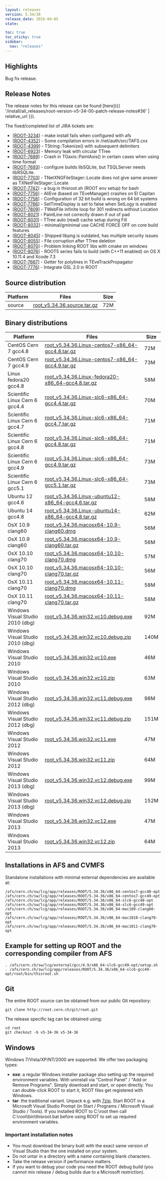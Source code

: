 ```yaml
---
layout: releases
version: 5.34/36
release_date: 2016-04-05
state:

toc: true
toc_sticky: true
sidebar:
  nav: "releases"
---
```


## Highlights

Bug fix release.

## Release Notes

The release notes for this release can be found [here]({{ '/install/all_releases/root-version-v5-34-00-patch-release-notes#36' | relative_url }}).

The fixed/completed list of JIRA tickets are:

*   [[ROOT-3234](https://sft.its.cern.ch/jira/browse/ROOT-3234)] - make install fails when configured with afs
*   [[ROOT-4352](https://sft.its.cern.ch/jira/browse/ROOT-4352)] - Some compilation errors in /net/auth/src/TAFS.cxx
*   [[ROOT-4399](https://sft.its.cern.ch/jira/browse/ROOT-4399)] - TString::Tokenize() with subsequent delimiters
*   [[ROOT-6923](https://sft.its.cern.ch/jira/browse/ROOT-6923)] - Memory leak with circular TTree
*   [[ROOT-7689](https://sft.its.cern.ch/jira/browse/ROOT-7689)] - Crash in TGaxis::PaintAxis() in certain cases when using time format
*   [[ROOT-7693](https://sft.its.cern.ch/jira/browse/ROOT-7693)] - configure builds libSQLite, but TSQLServer needs libRSQLite.
*   [[ROOT-7703](https://sft.its.cern.ch/jira/browse/ROOT-7703)] - TNetXNGFileStager::Locate does not give same answer as TXNetFileStager::Locate
*   [[ROOT-7742](https://sft.its.cern.ch/jira/browse/ROOT-7742)] - a bug in thisroot.sh (ROOT env setup) for bash
*   [[ROOT-7756](https://sft.its.cern.ch/jira/browse/ROOT-7756)] - AliEve (based on TEveManager) crashes on El Capitan
*   [[ROOT-7758](https://sft.its.cern.ch/jira/browse/ROOT-7758)] - Configuration of 32 bit build is wrong on 64 bit systems
*   [[ROOT-7766](https://sft.its.cern.ch/jira/browse/ROOT-7766)] - SetTimeDisplay is set to false when SetLogy is enabled
*   [[ROOT-7809](https://sft.its.cern.ch/jira/browse/ROOT-7809)] - TWebFile infinite loop for 301 redirects without Location
*   [[ROOT-8021](https://sft.its.cern.ch/jira/browse/ROOT-8021)] - PaintLine not correctly drawn if out of pad
*   [[ROOT-8031](https://sft.its.cern.ch/jira/browse/ROOT-8031)] - TTree auto (read) cache setup during Fill
*   [[ROOT-8032](https://sft.its.cern.ch/jira/browse/ROOT-8032)] - minimal/gminimal use CACHE FORCE OFF on core build features
*   [[ROOT-8045](https://sft.its.cern.ch/jira/browse/ROOT-8045)] - Shipped libpng is outdated, has multiple security issues
*   [[ROOT-8055](https://sft.its.cern.ch/jira/browse/ROOT-8055)] - File corruption after TTree deletion
*   [[ROOT-8070](https://sft.its.cern.ch/jira/browse/ROOT-8070)] - Problem linking ROOT libs with cmake on windows
*   [[ROOT-8076](https://sft.its.cern.ch/jira/browse/ROOT-8076)] - ROOT5 series fails to build (with C++11 enabled) on OS X 10.11.4 and Xcode 7.3
*   [[ROOT-7667](https://sft.its.cern.ch/jira/browse/ROOT-7667)] - Getter for polylines in TEveTrackPropagator
*   [[ROOT-7776](https://sft.its.cern.ch/jira/browse/ROOT-7776)] - Integrate GSL 2.0 in ROOT

## Source distribution

| Platform       | Files | Size |
|-----------|-------|-----|
| source | [root_v5.34.36.source.tar.gz](https://root.cern.ch/download/root_v5.34.36.source.tar.gz) |  72M |


## Binary distributions

| Platform       | Files | Size |
|-----------|-------|-----|
| CentOS Cern 7 gcc4.8 | [root_v5.34.36.Linux-centos7-x86_64-gcc4.8.tar.gz](https://root.cern.ch/download/root_v5.34.36.Linux-centos7-x86_64-gcc4.8.tar.gz) |  72M |
| CentOS Cern 7 gcc4.9 | [root_v5.34.36.Linux-centos7-x86_64-gcc4.9.tar.gz](https://root.cern.ch/download/root_v5.34.36.Linux-centos7-x86_64-gcc4.9.tar.gz) |  73M |
| Linux fedora20 gcc4.8 | [root_v5.34.36.Linux-fedora20-x86_64-gcc4.8.tar.gz](https://root.cern.ch/download/root_v5.34.36.Linux-fedora20-x86_64-gcc4.8.tar.gz) |  58M |
| Scientific Linux Cern 6 gcc4.4 | [root_v5.34.36.Linux-slc6-x86_64-gcc4.4.tar.gz](https://root.cern.ch/download/root_v5.34.36.Linux-slc6-x86_64-gcc4.4.tar.gz) |  70M |
| Scientific Linux Cern 6 gcc4.7 | [root_v5.34.36.Linux-slc6-x86_64-gcc4.7.tar.gz](https://root.cern.ch/download/root_v5.34.36.Linux-slc6-x86_64-gcc4.7.tar.gz) |  71M |
| Scientific Linux Cern 6 gcc4.8 | [root_v5.34.36.Linux-slc6-x86_64-gcc4.8.tar.gz](https://root.cern.ch/download/root_v5.34.36.Linux-slc6-x86_64-gcc4.8.tar.gz) |  71M |
| Scientific Linux Cern 6 gcc4.9 | [root_v5.34.36.Linux-slc6-x86_64-gcc4.9.tar.gz](https://root.cern.ch/download/root_v5.34.36.Linux-slc6-x86_64-gcc4.9.tar.gz) |  73M |
| Scientific Linux Cern 6 gcc5.1 | [root_v5.34.36.Linux-slc6-x86_64-gcc5.1.tar.gz](https://root.cern.ch/download/root_v5.34.36.Linux-slc6-x86_64-gcc5.1.tar.gz) |  73M |
| Ubuntu 12 gcc4.6 | [root_v5.34.36.Linux-ubuntu12-x86_64-gcc4.6.tar.gz](https://root.cern.ch/download/root_v5.34.36.Linux-ubuntu12-x86_64-gcc4.6.tar.gz) |  58M |
| Ubuntu 14 gcc4.8 | [root_v5.34.36.Linux-ubuntu14-x86_64-gcc4.8.tar.gz](https://root.cern.ch/download/root_v5.34.36.Linux-ubuntu14-x86_64-gcc4.8.tar.gz) |  62M |
| OsX 10.9 clang60 | [root_v5.34.36.macosx64-10.9-clang60.dmg](https://root.cern.ch/download/root_v5.34.36.macosx64-10.9-clang60.dmg) |  56M |
| OsX 10.9 clang60 | [root_v5.34.36.macosx64-10.9-clang60.tar.gz](https://root.cern.ch/download/root_v5.34.36.macosx64-10.9-clang60.tar.gz) |  56M |
| OsX 10.10 clang70 | [root_v5.34.36.macosx64-10.10-clang70.dmg](https://root.cern.ch/download/root_v5.34.36.macosx64-10.10-clang70.dmg) |  57M |
| OsX 10.10 clang70 | [root_v5.34.36.macosx64-10.10-clang70.tar.gz](https://root.cern.ch/download/root_v5.34.36.macosx64-10.10-clang70.tar.gz) |  56M |
| OsX 10.11 clang70 | [root_v5.34.36.macosx64-10.11-clang70.dmg](https://root.cern.ch/download/root_v5.34.36.macosx64-10.11-clang70.dmg) |  58M |
| OsX 10.11 clang70 | [root_v5.34.36.macosx64-10.11-clang70.tar.gz](https://root.cern.ch/download/root_v5.34.36.macosx64-10.11-clang70.tar.gz) |  58M |
| Windows Visual Studio 2010 (dbg) | [root_v5.34.36.win32.vc10.debug.exe](https://root.cern.ch/download/root_v5.34.36.win32.vc10.debug.exe) |  92M |
| Windows Visual Studio 2010 (dbg) | [root_v5.34.36.win32.vc10.debug.zip](https://root.cern.ch/download/root_v5.34.36.win32.vc10.debug.zip) | 140M |
| Windows Visual Studio 2010 | [root_v5.34.36.win32.vc10.exe](https://root.cern.ch/download/root_v5.34.36.win32.vc10.exe) |  46M |
| Windows Visual Studio 2010 | [root_v5.34.36.win32.vc10.zip](https://root.cern.ch/download/root_v5.34.36.win32.vc10.zip) |  63M |
| Windows Visual Studio 2012 (dbg) | [root_v5.34.36.win32.vc11.debug.exe](https://root.cern.ch/download/root_v5.34.36.win32.vc11.debug.exe) |  98M |
| Windows Visual Studio 2012 (dbg) | [root_v5.34.36.win32.vc11.debug.zip](https://root.cern.ch/download/root_v5.34.36.win32.vc11.debug.zip) | 151M |
| Windows Visual Studio 2012 | [root_v5.34.36.win32.vc11.exe](https://root.cern.ch/download/root_v5.34.36.win32.vc11.exe) |  47M |
| Windows Visual Studio 2012 | [root_v5.34.36.win32.vc11.zip](https://root.cern.ch/download/root_v5.34.36.win32.vc11.zip) |  64M |
| Windows Visual Studio 2013 (dbg) | [root_v5.34.36.win32.vc12.debug.exe](https://root.cern.ch/download/root_v5.34.36.win32.vc12.debug.exe) |  99M |
| Windows Visual Studio 2013 (dbg) | [root_v5.34.36.win32.vc12.debug.zip](https://root.cern.ch/download/root_v5.34.36.win32.vc12.debug.zip) | 152M |
| Windows Visual Studio 2013 | [root_v5.34.36.win32.vc12.exe](https://root.cern.ch/download/root_v5.34.36.win32.vc12.exe) |  47M |
| Windows Visual Studio 2013 | [root_v5.34.36.win32.vc12.zip](https://root.cern.ch/download/root_v5.34.36.win32.vc12.zip) |  64M |



## Installations in AFS and CVMFS
Standalone installations with minimal external dependencies are available at:
~~~
/afs/cern.ch/sw/lcg/app/releases/ROOT/5.34.36/x86_64-centos7-gcc48-opt
/afs/cern.ch/sw/lcg/app/releases/ROOT/5.34.36/x86_64-centos7-gcc49-opt
/afs/cern.ch/sw/lcg/app/releases/ROOT/5.34.36/x86_64-slc6-gcc48-opt
/afs/cern.ch/sw/lcg/app/releases/ROOT/5.34.36/x86_64-slc6-gcc49-opt
/afs/cern.ch/sw/lcg/app/releases/ROOT/5.34.36/x86_64-mac109-clang60-opt
/afs/cern.ch/sw/lcg/app/releases/ROOT/5.34.36/x86_64-mac1010-clang70-opt
/afs/cern.ch/sw/lcg/app/releases/ROOT/5.34.36/x86_64-mac1011-clang70-opt
~~~


## Example for setting up ROOT and the corresponding compiler from AFS
~~~
. /afs/cern.ch/sw/lcg/external/gcc/4.9/x86_64-slc6-gcc49-opt/setup.sh
. /afs/cern.ch/sw/lcg/app/releases/ROOT/5.34.36/x86_64-slc6-gcc49-opt/root/bin/thisroot.sh
~~~

## Git
The entire ROOT source can be obtained from our public Git repository:

~~~
git clone http://root.cern.ch/git/root.git
~~~
The release specific tag can be obtained using:
~~~
cd root
git checkout -b v5-34-36 v5-34-36
~~~

## Windows
Windows 7/Vista/XP/NT/2000 are supported. We offer two packaging types:

 * **exe**: a regular Windows installer package also setting up the required environment variables. With uninstall via "Control Panel" / "Add or Remove Programs". Simply download and start, or open directly. You can double-click ROOT to start it, ROOT files get registered with Windows.
 * **tar**: the traditional variant. Unpack e.g. with [7zip](http://www.7-zip.org). Start ROOT in a Microsoft Visual Studio Prompt (in Start / Programs / Microsoft Visual Studio / Tools). If you installed ROOT to C:\root then call C:\root\bin\thisroot.bat before using ROOT to set up required environment variables.

### Important installation notes
 * You must download the binary built with the exact same version of Visual Studio than the one installed on your system.
 * Do not untar in a directory with a name containing blank characters.
 * Take the release version if performance matters.
 * If you want to debug your code you need the ROOT debug build (you cannot mix release / debug builds due to a Microsoft restriction).